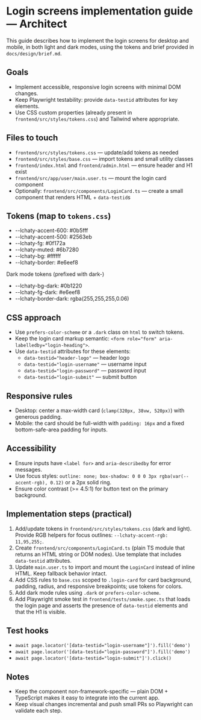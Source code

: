Login screens implementation guide — Architect
===========================================

This guide describes how to implement the login screens for desktop and mobile, in both light and dark modes, using the tokens and brief provided in `docs/design/brief.md`.

Goals
-----
- Implement accessible, responsive login screens with minimal DOM changes.
- Keep Playwright testability: provide `data-testid` attributes for key elements.
- Use CSS custom properties (already present in `frontend/src/styles/tokens.css`) and Tailwind where appropriate.

Files to touch
--------------
- `frontend/src/styles/tokens.css` — update/add tokens as needed
- `frontend/src/styles/base.css` — import tokens and small utility classes
- `frontend/index.html` and `frontend/admin.html` — ensure header and H1 exist
- `frontend/src/app/user/main.user.ts` — mount the login card component
- Optionally: `frontend/src/components/LoginCard.ts` — create a small component that renders HTML + `data-testid`s

Tokens (map to `tokens.css`)
--------------------------------
- --lchaty-accent-600: #0b5fff
- --lchaty-accent-500: #2563eb
- --lchaty-fg: #0f172a
- --lchaty-muted: #6b7280
- --lchaty-bg: #ffffff
- --lchaty-border: #e6eef8

Dark mode tokens (prefixed with dark-)
- --lchaty-bg-dark: #0b1220
- --lchaty-fg-dark: #e6eef8
- --lchaty-border-dark: rgba(255,255,255,0.06)

CSS approach
------------
- Use `prefers-color-scheme` or a `.dark` class on `html` to switch tokens.
- Keep the login card markup semantic: `<form role="form" aria-labelledby="login-heading">`.
- Use `data-testid` attributes for these elements:
  - `data-testid="header-logo"` — header logo
  - `data-testid="login-username"` — username input
  - `data-testid="login-password"` — password input
  - `data-testid="login-submit"` — submit button

Responsive rules
----------------
- Desktop: center a max-width card (`clamp(320px, 38vw, 520px)`) with generous padding.
- Mobile: the card should be full-width with `padding: 16px` and a fixed bottom-safe-area padding for inputs.

Accessibility
-------------
- Ensure inputs have `<label for>` and `aria-describedby` for error messages.
- Use focus styles: `outline: none; box-shadow: 0 0 0 3px rgba(var(--accent-rgb), 0.12)` or a 2px solid ring.
- Ensure color contrast (>= 4.5:1) for button text on the primary background.

Implementation steps (practical)
--------------------------------
1. Add/update tokens in `frontend/src/styles/tokens.css` (dark and light). Provide RGB helpers for focus outlines: `--lchaty-accent-rgb: 11,95,255;`.
2. Create `frontend/src/components/LoginCard.ts` (plain TS module that returns an HTML string or DOM nodes). Use template that includes `data-testid` attributes.
3. Update `main.user.ts` to import and mount the `LoginCard` instead of inline HTML. Keep fallback behavior intact.
4. Add CSS rules to `base.css` scoped to `.login-card` for card background, padding, radius, and responsive breakpoints; use tokens for colors.
5. Add dark mode rules using `.dark` or `prefers-color-scheme`.
6. Add Playwright smoke test in `frontend/tests/smoke.spec.ts` that loads the login page and asserts the presence of `data-testid` elements and that the H1 is visible.

Test hooks
----------
- `await page.locator('[data-testid="login-username"]').fill('demo')`
- `await page.locator('[data-testid="login-password"]').fill('demo')`
- `await page.locator('[data-testid="login-submit"]').click()`

Notes
-----
- Keep the component non-framework-specific — plain DOM + TypeScript makes it easy to integrate into the current app.
- Keep visual changes incremental and push small PRs so Playwright can validate each step.
